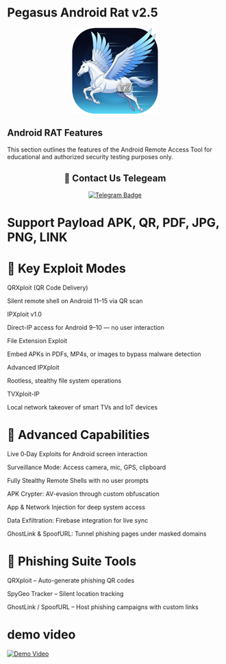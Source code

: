 # Pegasus Android Rat v2.5

<p align="center">
  <img src="pegasus.jpg" alt="Pegasus Icon" width="200" height="200">
</p>

## Android RAT Features
This section outlines the features of the Android Remote Access Tool for educational and authorized security testing purposes only.

<h2 align="center">🔗 Contact Us Telegeam </h2>

<p align="center">
  <a href="https://telegram.me/+yuzqLZmqhcQzOWQ1">
    <img src="https://img.shields.io/badge/CONTACT-TELEGRAM-blue?style=for-the-badge&logo=telegram" alt="Telegram Badge"/>
  </a>

# Support Payload APK, QR, PDF, JPG, PNG, LINK

# 🧨 Key Exploit Modes
QRXploit (QR Code Delivery)

Silent remote shell on Android 11–15 via QR scan

IPXploit v1.0

Direct-IP access for Android 9–10 — no user interaction

File Extension Exploit

Embed APKs in PDFs, MP4s, or images to bypass malware detection

Advanced IPXploit

Rootless, stealthy file system operations

TVXploit-IP

Local network takeover of smart TVs and IoT devices

# 🚀 Advanced Capabilities
Live 0‑Day Exploits for Android screen interaction

Surveillance Mode: Access camera, mic, GPS, clipboard

Fully Stealthy Remote Shells with no user prompts

APK Crypter: AV-evasion through custom obfuscation

App & Network Injection for deep system access

Data Exfiltration: Firebase integration for live sync

GhostLink & SpoofURL: Tunnel phishing pages under masked domains

# 🎯 Phishing Suite Tools
QRXploit – Auto-generate phishing QR codes

SpyGeo Tracker – Silent location tracking

GhostLink / SpoofURL – Host phishing campaigns with custom links





# demo video

[![Demo Video](https://img.youtube.com/vi/9Rd7IchB1m8/maxresdefault.jpg)](https://www.youtube.com/watch?v=9Rd7IchB1m8)
